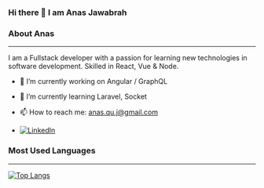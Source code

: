### Hi there 👋 I am Anas Jawabrah


### About Anas
------------
I am a  Fullstack developer with a passion for learning new technologies in software development. Skilled in React, Vue & Node.

- 🔭 I’m currently working on Angular / GraphQL

- 🌱 I’m currently learning Laravel, Socket

- 📫 How to reach me: anas.qu.j@gmail.com

- [![LinkedIn](https://user-images.githubusercontent.com/282759/84680162-4161a300-af00-11ea-912c-8f32e5cc1676.png)](https://linkedin.com/in/anasJawabrah)


### Most Used Languages
------------
  [![Top Langs](https://github-readme-stats.vercel.app/api/top-langs/?username=anasJawabrah)](https://github.com/anasJawabrah/github-readme-stats?exclude_repo=i-Task,Project-7-Greenfield-Project)
